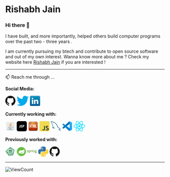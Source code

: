 # Rishabh Jain 

### Hi there 👋 

<!--
**jennyrishabh/jennyrishabh** is a ✨ _special_ ✨ repository because its `README.md` (this file) appears on your GitHub profile.

Here are some ideas to get you started:

- 🔭 I’m currently working on ...
- 🌱 I’m currently learning ...
- 👯 I’m looking to collaborate on ...
- 🤔 I’m looking for help with ...
- 💬 Ask me about ...
- 📫 How to reach me: ...
- 😄 Pronouns: ...
- ⚡ Fun fact: ...
-->
I have built, and more importantly, helped others build computer programs over the past two - three years .

I am currently pursuing my btech and contribute to open source software and out of my own interest. Wanna know more about me ? Check my website here  [Rishabh Jain](https://jennyrishabh.github.io/2021) if you are interested !

---


📫 Reach me through ...


**Social Media:**


[![GitHub](display_pic/github.png)](https://github.com/jennyrishabh)
[![Twitter](display_pic/twitter.png)](https://twitter.com/jennyrishabh)
[![LinkedIn](display_pic/linkedin.png)](https://www.linkedin.com/in/jennyrishabh/)

**Currently working with:**

<a href="https://docs.oracle.com/en/java/javase/11/docs/api/index.html" title="Java"><img src="display_pic/Java-icon-2.png" /></a>
<a href="https://docs.oracle.com/javaee/5/tutorial/doc/bnagy.html" title="JSP"><img src="display_pic/Jsp-icon.png" /></a>
<a href="https://html.com/" title="HTML"><img src="display_pic/html-icon-2.png" /></a>
<a href="https://en.wikipedia.org/wiki/JavaScript" title="JavaScript"><img src="display_pic/javascript.png" /></a>
<a href="https://www.mysql.com/" title="MySQL"><img src="display_pic/mysql.png" /></a>
<a href="https://code.visualstudio.com/" title="Visual Studio Code"><img src="display_pic/vscode.png" /></a>
<a href="https://reactjs.org/" title="React"><img src="display_pic/react.png" /></a>


**Previously worked with:**


<a href="https://en.wikipedia.org/wiki/C_(programming_language)" title="C"><img src="display_pic/C-icon-2.png" /></a>
<a href="https://spring.io/" title="Spring"><img src="display_pic/Spring2.png" /></a>
<a href="https://www.python.org/" title="Python"><img src="display_pic/python.png" /></a>
<a href="https://github.com/" title="GitHub"><img src="display_pic/github.png" /></a>

---

![ViewCount](https://komarev.com/ghpvc/?username=jennyrishabh&style=plastic)





